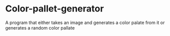 # Color-pallet-generator
A program that either takes an image and generates a color palate from it or generates a random color pallate